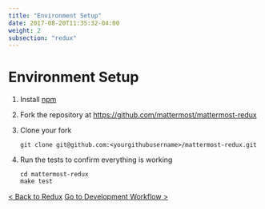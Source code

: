 ```yaml
---
title: "Environment Setup"
date: 2017-08-20T11:35:32-04:00
weight: 2
subsection: "redux"
---
```


# Environment Setup

1. Install [npm](https://www.npmjs.com/get-npm)
2. Fork the repository at https://github.com/mattermost/mattermost-redux
3. Clone your fork
    ```
    git clone git@github.com:<yourgithubusername>/mattermost-redux.git
    ```

4. Run the tests to confirm everything is working
    ```
    cd mattermost-redux
    make test
    ```

<div style="margin-top: 15px;">
<span class="pull-left"><a href="{{< contributeurl >}}/redux/">< Back to Redux</a></span>
<span class="pull-right"><a href="{{< contributeurl >}}/redux/developer-workflow/">Go to Development Workflow ></a></span>
</div>
<br/>

